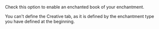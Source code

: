 Check this option to enable an enchanted book of your enchantment. 

You can't define the Creative tab, as it is defined by the enchantment type you have defined at the beginning.